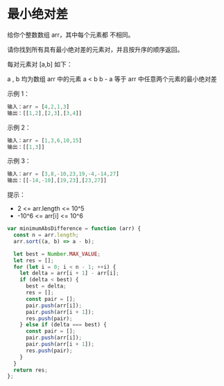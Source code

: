 # 最小绝对差

给你个整数数组 arr，其中每个元素都 不相同。

请你找到所有具有最小绝对差的元素对，并且按升序的顺序返回。

每对元素对 [a,b] 如下：

a , b 均为数组 arr 中的元素
a < b
b - a 等于 arr 中任意两个元素的最小绝对差

示例 1：
```javascript
输入：arr = [4,2,1,3]
输出：[[1,2],[2,3],[3,4]]
```
示例 2：

```javascript
输入：arr = [1,3,6,10,15]
输出：[[1,3]]
```
示例 3：

```javascript
输入：arr = [3,8,-10,23,19,-4,-14,27]
输出：[[-14,-10],[19,23],[23,27]]
```
提示：

- 2 <= arr.length <= 10^5
- -10^6 <= arr[i] <= 10^6

```javascript
var minimumAbsDifference = function (arr) {
  const n = arr.length;
  arr.sort((a, b) => a - b);

  let best = Number.MAX_VALUE;
  let res = [];
  for (let i = 0; i < n - 1; ++i) {
    let delta = arr[i + 1] - arr[i];
    if (delta < best) {
      best = delta;
      res = [];
      const pair = [];
      pair.push(arr[i]);
      pair.push(arr[i + 1]);
      res.push(pair);
    } else if (delta === best) {
      const pair = [];
      pair.push(arr[i]);
      pair.push(arr[i + 1]);
      res.push(pair);
    }
  }
  return res;
};
```

